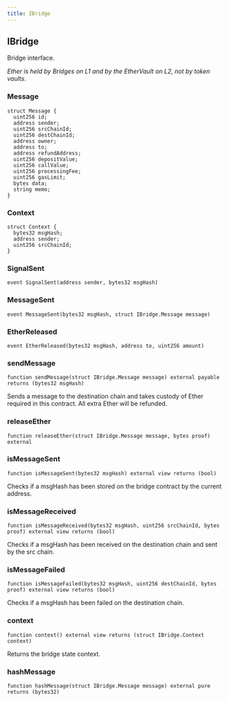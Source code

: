 ```yaml
---
title: IBridge
---
```


## IBridge

Bridge interface.

_Ether is held by Bridges on L1 and by the EtherVault on L2,
not by token vaults._

### Message

```solidity
struct Message {
  uint256 id;
  address sender;
  uint256 srcChainId;
  uint256 destChainId;
  address owner;
  address to;
  address refundAddress;
  uint256 depositValue;
  uint256 callValue;
  uint256 processingFee;
  uint256 gasLimit;
  bytes data;
  string memo;
}
```

### Context

```solidity
struct Context {
  bytes32 msgHash;
  address sender;
  uint256 srcChainId;
}
```

### SignalSent

```solidity
event SignalSent(address sender, bytes32 msgHash)
```

### MessageSent

```solidity
event MessageSent(bytes32 msgHash, struct IBridge.Message message)
```

### EtherReleased

```solidity
event EtherReleased(bytes32 msgHash, address to, uint256 amount)
```

### sendMessage

```solidity
function sendMessage(struct IBridge.Message message) external payable returns (bytes32 msgHash)
```

Sends a message to the destination chain and takes custody
of Ether required in this contract. All extra Ether will be refunded.

### releaseEther

```solidity
function releaseEther(struct IBridge.Message message, bytes proof) external
```

### isMessageSent

```solidity
function isMessageSent(bytes32 msgHash) external view returns (bool)
```

Checks if a msgHash has been stored on the bridge contract by the
current address.

### isMessageReceived

```solidity
function isMessageReceived(bytes32 msgHash, uint256 srcChainId, bytes proof) external view returns (bool)
```

Checks if a msgHash has been received on the destination chain and
sent by the src chain.

### isMessageFailed

```solidity
function isMessageFailed(bytes32 msgHash, uint256 destChainId, bytes proof) external view returns (bool)
```

Checks if a msgHash has been failed on the destination chain.

### context

```solidity
function context() external view returns (struct IBridge.Context context)
```

Returns the bridge state context.

### hashMessage

```solidity
function hashMessage(struct IBridge.Message message) external pure returns (bytes32)
```
